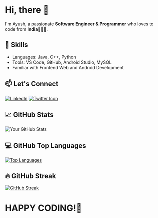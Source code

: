 <!--
**AyusH1912/AyusH1912** is a ✨ _special_ ✨ repository because its `README.md` (this file) appears on your GitHub profile.

Here are some ideas to get you started:

- 🔭 I’m currently working on ...
- 🌱 I’m currently learning ...
- 👯 I’m looking to collaborate on ...
- 🤔 I’m looking for help with ...
- 💬 Ask me about ...
- 📫 How to reach me: ...
- 😄 Pronouns: ...
- ⚡ Fun fact: ...
-->

#                              Hi, there 👋

I'm Ayush, a passionate **Software Engineer & Programmer** who loves to code from **India**👨🏻‍💻.

## 🚀 Skills
- Languages: Java, C++, Python
- Tools: VS Code, GitHub, Android Studio, MySQL
- Familiar with Frontend Web and Android Development

## 📫 Let's Connect
[![LinkedIn](https://img.icons8.com/color/48/000000/linkedin.png)](https://www.linkedin.com/in/ayush19-/) [![Twitter Icon](https://img.icons8.com/color/48/000000/twitter.png)](https://twitter.com/iamayush_7)

<!--## 🚀 Projects
1. [Project 1](link-to-project1) - Short description.
2. [Project 2](link-to-project2) - Short description.-->

## 📈 GitHub Stats
![Your GitHub Stats](https://github-readme-stats.vercel.app/api?username=AyusH1912&show_icons=true&theme=radical)

## 💻 GitHub Top Languages
[![Top Languages](https://github-readme-stats.vercel.app/api/top-langs/?username=AyusH1912&layout=compact&theme=dark)](https://github.com/anuraghazra/github-readme-stats)

## 🔥 GitHub Streak
[![GitHub Streak](https://github-readme-streak-stats.herokuapp.com/?user=AyusH1912&theme=dark)](https://git.io/streak-stats)

<!--⚡ Fun fact: [Fun Fact about Yourself]-->
# **HAPPY CODING!🙂**


